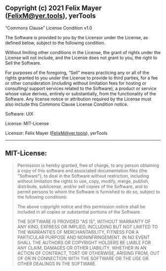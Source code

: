 Copyright (c) 2021 Felix Mayer (FelixM@yer.tools), yerTools
-----------------------------------------------------------

“Commons Clause” License Condition v1.0

The Software is provided to you by the Licensor under the License, as defined below, 
subject to the following condition.

Without limiting other conditions in the License, 
the grant of rights under the License will not include, 
and the License does not grant to you, the right to Sell the Software.

For purposes of the foregoing, “Sell” means practicing any or all of the rights granted to you under the License to provide to third parties, 
for a fee or other consideration (including without limitation fees for hosting or consulting/ support services related to the Software), 
a product or service whose value derives, entirely or substantially, from the functionality of the Software. 
Any license notice or attribution required by the License must also include this Commons Clause License Condition notice.

Software: UIX

License:  MIT-License

Licensor: Felix Mayer (FelixM@yer.tools), yerTools


--------------------------------------------------------------------------------


## MIT-License:

> Permission is hereby granted, free of charge, to any person obtaining a copy
> of this software and associated documentation files (the "Software"), to deal
> in the Software without restriction, including without limitation the rights
> to use, copy, modify, merge, publish, distribute, sublicense, and/or sell
> copies of the Software, and to permit persons to whom the Software is
> furnished to do so, subject to the following conditions:
> 
> The above copyright notice and this permission notice shall be included in all
> copies or substantial portions of the Software.
> 
> THE SOFTWARE IS PROVIDED "AS IS", WITHOUT WARRANTY OF ANY KIND, EXPRESS OR
> IMPLIED, INCLUDING BUT NOT LIMITED TO THE WARRANTIES OF MERCHANTABILITY,
> FITNESS FOR A PARTICULAR PURPOSE AND NONINFRINGEMENT. IN NO EVENT SHALL THE
> AUTHORS OR COPYRIGHT HOLDERS BE LIABLE FOR ANY CLAIM, DAMAGES OR OTHER
> LIABILITY, WHETHER IN AN ACTION OF CONTRACT, TORT OR OTHERWISE, ARISING FROM,
> OUT OF OR IN CONNECTION WITH THE SOFTWARE OR THE USE OR OTHER DEALINGS IN THE
> SOFTWARE.
